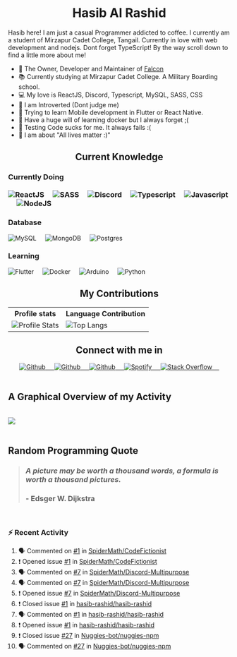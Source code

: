 <h1 align="center"><b>Hasib Al Rashid</b></h1>

<p>Hasib here! I am just a casual Programmer addicted to coffee. I currently am a student of Mirzapur Cadet College, Tangail. Currently in love with web development and nodejs. Dont forget TypeScript! By the way scroll down to find a little more about me!</p>

- 🔭 The Owner, Developer and Maintainer of [Falcon](https://github.com/hasib-rashid/Falcon)
- 📚 Currently studying at Mirzapur Cadet College. A Military Boarding school.
- 💻 My love is ReactJS, Discord, Typescript, MySQL, SASS, CSS
- 👦 I am Introverted (Dont judge me)
- 📱 Trying to learn Mobile development in Flutter or React Native.
- 🐳 Have a huge will of learning docker but I always forget ;(
- 🧪 Testing Code sucks for me. It always fails :(
- 🤼 I am about "All lives matter :)"

<h2 align="center">Current Knowledge</h2>

<h3>Currently Doing
<br>
<br>
<div>
<img src="https://img.shields.io/badge/-ReactJS-black?style=flat-square&amp;logo=React" alt="ReactJS">&nbsp;&nbsp;&nbsp;&nbsp;
<img src="https://img.shields.io/badge/-SASS-black?style=flat-square&amp;logo=SASS" alt="SASS">&nbsp;&nbsp;&nbsp;&nbsp;
<img src="https://img.shields.io/badge/-DiscordJS-black?style=flat-square&amp;logo=Discord" alt="Discord">&nbsp;&nbsp;&nbsp;&nbsp;
<img src="https://img.shields.io/badge/-Typescript-black?style=flat-square&amp;logo=Typescript" alt="Typescript">&nbsp;&nbsp;&nbsp;&nbsp;
<img src="https://img.shields.io/badge/-Javascript-black?style=flat-square&amp;logo=Javascript" alt="Javascript">&nbsp;&nbsp;&nbsp;&nbsp;
<img src="https://img.shields.io/badge/-NodeJS-black?style=flat-square&amp;logo=nodedotjs" alt="NodeJS">&nbsp;&nbsp;&nbsp;&nbsp;
</div>
<h3>Database</h3>
<div>
<img src="https://img.shields.io/badge/-MySQL-black?style=flat-square&amp;logo=mysql" alt="MySQL">&nbsp;&nbsp;&nbsp;&nbsp;
<img src="https://img.shields.io/badge/-MongoDB-black?style=flat-square&amp;logo=mongodb" alt="MongoDB">&nbsp;&nbsp;&nbsp;&nbsp;
<img src="https://img.shields.io/badge/-Postgres-black?style=flat-square&amp;logo=postgresql" alt="Postgres">&nbsp;&nbsp;&nbsp;&nbsp;
</div>
<h3>Learning</h3>
<div>
<img src="https://img.shields.io/badge/-Flutter-black?style=flat-square&amp;logo=flutter" alt="Flutter">&nbsp;&nbsp;&nbsp;&nbsp;
<img src="https://img.shields.io/badge/-Docker-black?style=flat-square&amp;logo=docker" alt="Docker">&nbsp;&nbsp;&nbsp;&nbsp;
<img src="https://img.shields.io/badge/-Arduino-black?style=flat-square&amp;logo=arduino" alt="Arduino">&nbsp;&nbsp;&nbsp;&nbsp;
<img src="https://img.shields.io/badge/-Python-black?style=flat-square&amp;logo=python" alt="Python">&nbsp;&nbsp;&nbsp;&nbsp;
</div>

<h2 align="center">My Contributions</h2>
<p align="center">
   <table>
      <tr>
       <th>Profile stats  </th>
       <th>Language Contribution</th>
     </tr>
      <tr>
       <td><img alt="Profile Stats" src="https://github-readme-stats.vercel.app/api?username=hasib-rashid&show_icons=true&theme=tokyonight"> </td>
       <td><img alt="Top Langs" src="https://github-readme-stats.vercel.app/api/top-langs/?username=hasib-rashid&langs_count=10&theme=tokyonight&layout=compact&hide=html"> </td>
     </tr>
   </table>
</p>

<h2 align="center">Connect with me in</h2>
<div align="center">
<a href="https://github.com/hasib-rashid">
  <img src="https://img.shields.io/badge/-Github-black?style=flat-square&amp;logo=github" alt="Github">&nbsp;&nbsp;&nbsp;&nbsp;
</a>
<a href="https://hasibrashid.tk">
  <img src="https://img.shields.io/badge/-Website-black?style=flat-square&amp;logo=circle" alt="Github">&nbsp;&nbsp;&nbsp;&nbsp;
</a><a href="https://dev.to/hasibrashid">
  <img src="https://img.shields.io/badge/-Dev.to-black?style=flat-square&amp;logo=dev.to" alt="Github">&nbsp;&nbsp;&nbsp;&nbsp;
</a><a href="https://open.spotify.com/user/2gm5rrycgg6pu4rdxq3tcc9lx">
  <img src="https://img.shields.io/badge/-Spotify-black?style=flat-square&amp;logo=spotify" alt="Spotify">&nbsp;&nbsp;&nbsp;&nbsp;
</a><a href="https://github.com/hasib-rashid">
  <img src="https://img.shields.io/badge/-Stack Overflow-black?style=flat-square&amp;logo=stack-overflow" alt="Stack Overflow">&nbsp;&nbsp;&nbsp;&nbsp;
</a>
</div>

<br>
<h2>A Graphical Overview of my Activity</h2>
<br>
<img src="https://activity-graph.herokuapp.com/graph?username=hasib-rashid&theme=github"></img>

<br>
<br>
<h2>Random Programming Quote</h2>


<!--PROGRAMMING-QUOTE-BOT:start-->
<blockquote> <h3> <i> A picture may be worth a thousand words, a formula is worth a thousand pictures. </i> </h3>
<h3> - <b>Edsger W. Dijkstra</b> </h3> </blockquote>
<br>
<!--PROGRAMMING-QUOTE-BOT:end-->

### :zap: Recent Activity

<!--START_SECTION:activity-->
1. 🗣 Commented on [#1](https://github.com/SpiderMath/CodeFictionist/issues/1) in [SpiderMath/CodeFictionist](https://github.com/SpiderMath/CodeFictionist)
2. ❗️ Opened issue [#1](https://github.com/SpiderMath/CodeFictionist/issues/1) in [SpiderMath/CodeFictionist](https://github.com/SpiderMath/CodeFictionist)
3. 🗣 Commented on [#7](https://github.com/SpiderMath/Discord-Multipurpose/issues/7) in [SpiderMath/Discord-Multipurpose](https://github.com/SpiderMath/Discord-Multipurpose)
4. 🗣 Commented on [#7](https://github.com/SpiderMath/Discord-Multipurpose/issues/7) in [SpiderMath/Discord-Multipurpose](https://github.com/SpiderMath/Discord-Multipurpose)
5. ❗️ Opened issue [#7](https://github.com/SpiderMath/Discord-Multipurpose/issues/7) in [SpiderMath/Discord-Multipurpose](https://github.com/SpiderMath/Discord-Multipurpose)
6. ❗️ Closed issue [#1](https://github.com/hasib-rashid/hasib-rashid/issues/1) in [hasib-rashid/hasib-rashid](https://github.com/hasib-rashid/hasib-rashid)
7. 🗣 Commented on [#1](https://github.com/hasib-rashid/hasib-rashid/issues/1) in [hasib-rashid/hasib-rashid](https://github.com/hasib-rashid/hasib-rashid)
8. ❗️ Opened issue [#1](https://github.com/hasib-rashid/hasib-rashid/issues/1) in [hasib-rashid/hasib-rashid](https://github.com/hasib-rashid/hasib-rashid)
9. ❗️ Closed issue [#27](https://github.com/Nuggies-bot/nuggies-npm/issues/27) in [Nuggies-bot/nuggies-npm](https://github.com/Nuggies-bot/nuggies-npm)
10. 🗣 Commented on [#27](https://github.com/Nuggies-bot/nuggies-npm/issues/27) in [Nuggies-bot/nuggies-npm](https://github.com/Nuggies-bot/nuggies-npm)
<!--END_SECTION:activity-->
